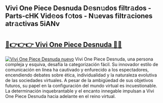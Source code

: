## Vivi One Piece Desnuda D𝚎sn𝚞dos filtr𝚊dos - Parts-cHK Vid𝚎os f𝚘tos - N𝚞evas filtr𝚊ciones atr𝚊ctivas 5iANv

# <h2><a href="http://mb2tx7m.tromn.icu/?c=Vivi+One+Piece+Desnuda">🔗👉👉👉 Vivi One Piece Desnuda 🔗🔗</a></h2>

[![Vivi One Piece Desnuda nuevo](https://i.imgur.com/pEAQMta.gif)](http://mb2tx7m.tromn.icu/?c=Vivi+One+Piece+Desnuda)
Vivi One Piece Desnuda, una persona compleja y esquiva, desafía la categorización fácil. Su innovador estilo de comunicación en línea ha cautivado y enfurecido a los espectadores, encendiendo debates sobre ética, individualidad y la naturaleza evolutiva de las sociedades virtuales. A pesar de la ambigüedad de sus objetivos futuros, su papel en la configuración del mundo virtual es incuestionable. La determinación inquebrantable y el encanto innegable impulsan a Vivi One Piece Desnuda hacia adelante en el reino virtual.
